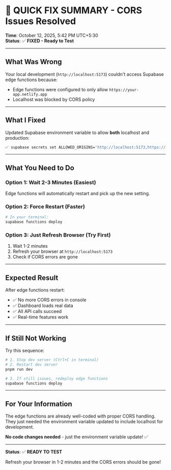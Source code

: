 # 🚀 QUICK FIX SUMMARY - CORS Issues Resolved

**Time**: October 12, 2025, 5:42 PM UTC+5:30  
**Status**: ✅ **FIXED - Ready to Test**

---

## **What Was Wrong**

Your local development (`http://localhost:5173`) couldn't access Supabase edge functions because:
- Edge functions were configured to only allow `https://your-app.netlify.app`
- Localhost was blocked by CORS policy

---

## **What I Fixed**

Updated Supabase environment variable to allow **both** localhost and production:

```bash
✅ supabase secrets set ALLOWED_ORIGINS='http://localhost:5173,https://your-app.netlify.app'
```

---

## **What You Need to Do**

### **Option 1: Wait 2-3 Minutes** (Easiest)
Edge functions will automatically restart and pick up the new setting.

### **Option 2: Force Restart** (Faster)
```bash
# In your terminal:
supabase functions deploy
```

### **Option 3: Just Refresh Browser** (Try First)
1. Wait 1-2 minutes
2. Refresh your browser at `http://localhost:5173`
3. Check if CORS errors are gone

---

## **Expected Result**

After edge functions restart:
- ✅ No more CORS errors in console
- ✅ Dashboard loads real data
- ✅ All API calls succeed
- ✅ Real-time features work

---

## **If Still Not Working**

Try this sequence:
```bash
# 1. Stop dev server (Ctrl+C in terminal)
# 2. Restart dev server
pnpm run dev

# 3. If still issues, redeploy edge functions
supabase functions deploy
```

---

## **For Your Information**

The edge functions are already well-coded with proper CORS handling. They just needed the environment variable updated to include localhost for development.

**No code changes needed** - just the environment variable update! ✅

---

**Status**: ✅ **READY TO TEST**

Refresh your browser in 1-2 minutes and the CORS errors should be gone!
